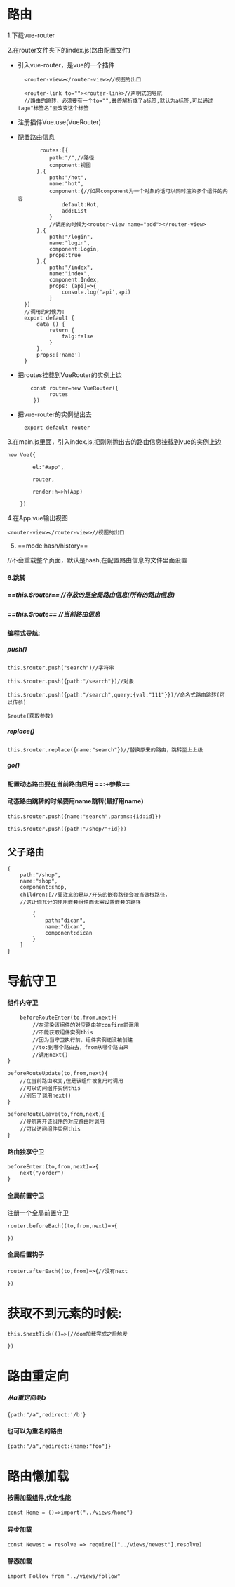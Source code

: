 # 路由

1.下载vue-router

2.在router文件夹下的index.js(路由配置文件)

- 引入vue-router，是vue的一个插件
 
        <router-view></router-view>//视图的出口

        <router-link to=""><router-link>//声明式的导航
        //路由的跳转，必须要有一个to="",最终解析成了a标签,默认为a标签,可以通过tag="标签名"去改变这个标签

- 注册插件Vue.use(VueRouter)
 
- 配置路由信息
 
             routes:[{
                path:"/",//路径
                component:视图
            },{
                path:"/hot",
                name:"hot",
                component:{//如果component为一个对象的话可以同时渲染多个组件的内容
                    default:Hot,
                    add:List
                }
                //调用的时候为<router-view name="add"></router-view>
            },{
                path:"/login",
                name:"login",
                component:Login,
                props:true
            },{
                path:"/index",
                name:"index",
                component:Index,
                props: (api)=>{
                    console.log('api',api)
                }
        }]
        //调用的时候为:
        export default {
            data () {
                return {
                    falg:false
                }
            },
            props:['name']
        }

- 把routes挂载到VueRouter的实例上边
 
          const router=new VueRouter({
                routes
           })

- 把vue-router的实例抛出去
 
        export default router

3.在main.js里面，引入index.js,把刚刚抛出去的路由信息挂载到vue的实例上边

    new Vue({
    
            el:"#app",
            
            router,
            
            render:h=>h(App)
            
        })
4.在App.vue输出视图

    <router-view></router-view>//视图的出口

5.  ==mode:hash/history==

//不会重载整个页面，默认是hash,在配置路由信息的文件里面设置

#### 6.跳转
##### ==this.$router==   //存放的是全局路由信息(所有的路由信息)

##### ==this.$route== //当前路由信息

#### 编程式导航:
##### push()

    this.$router.push("search")//字符串
    
    this.$router.push({path:"/search"})//对象
    
    this.$router.push({path:"/search",query:{val:"111"}})//命名式路由跳转(可以传参)
    
    $route(获取参数)
    
#####  replace() 
 
    this.$router.replace({name:"search"})//替换原来的路由，跳转至上上级
    
##### go()

#### 配置动态路由要在当前路由后用    ==:+参数==

#### 动态路由跳转的时候要用name跳转(最好用name)

    this.$router.push({name:"search",params:{id:id}})
    
    this.$router.push({path:"/shop/"+id}})
    
## 父子路由

    {
        path:"/shop",
        name:"shop",
        component:shop,
        children:[//要注意的是以/开头的嵌套路径会被当做根路径，
        //这让你充分的使用嵌套组件而无需设置嵌套的路径
        
            {
                path:"dican",
                name:"dican",
                component:dican
            }
        ]
    }

# 导航守卫

#### 组件内守卫

        beforeRouteEnter(to,from,next){
            //在渲染该组件的对应路由被confirm前调用
            //不能获取组件实例this
            //因为当守卫执行前，组件实例还没被创建
            //to:到哪个路由去，from从哪个路由来
            //调用next()
    }
        
    beforeRouteUpdate(to,from,next){
        //在当前路由改变,但是该组件被复用时调用
        //可以访问组件实例this
        //别忘了调用next()
    }
    
    beforeRouteLeave(to,from,next){
        //导航离开该组件的对应路由时调用
        //可以访问组件实例this
    }


#### 路由独享守卫

    beforeEnter:(to,from,next)=>{
        next("/order")
    }
    
#### 全局前置守卫

注册一个全局前置守卫

    router.beforeEach((to,from,next)=>{
        
    })
    
#### 全局后置钩子

    router.afterEach((to,from)=>{//没有next
    
    })
    
# 获取不到元素的时候:
    this.$nextTick(()=>{//dom加载完成之后触发
        
    })
    
# 路由重定向
##### 从a重定向到b
    {path:"/a",redirect:'/b'}
#### 也可以为重名的路由
    {path:"/a",redirect:{name:"foo"}}
    
# 路由懒加载
#### 按需加载组件,优化性能
    const Home = ()=>import("../views/home")
#### 异步加载    
    const Newest = resolve => require(["../views/newest"],resolve)
#### 静态加载   
    import Follow from "../views/follow"

